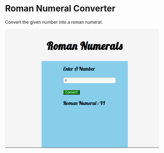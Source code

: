 # Roman Numeral Converter

Convert the given number into a roman numeral.

![Game Photo](images/roman_num_photo.png)


